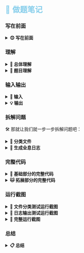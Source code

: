 <font color="#87CEEB" size="5">🤯 **做题笔记**</font>  

### 写在前面

<details>
<summary><strong>😊 写在前面</strong></summary>

---

~~为了响应学习指导的上传**git**仓库~~，该项目已经上传到我的**github**仓库勒：
```bash
https://github.com/wwwwwwwq/lianshidai-ml
```
然后我在csdn也发有一篇讲关于git的文章，欢迎大家指正错误（）：  
```bash
https://blog.csdn.net/qq_30618989/article/details/145622471
```

---

**注：**
- 当前目录下有6个.py文件，让我逐一介绍一下：
```bash
base.py：基础题
extend.py：拓展题（默认用的写入.json格式输出，并且文件头默认带有时间戳）
ResetDir.py：重置incoming_data的文件，也就是再恢复到没有分类的状态
TestFile.py：测试分类功能
base_TestLog.py：测试以纯文本（.txt）形式输出日志
extend_TestLog.py：测试以json格式输出日志
```
- 使用脚本：  
```python
#在文本编辑软件（pycharm，vscode，vs2022等）中
直接运行的话路径就是默认在当前路径的incoming_data

#在命令行中
  #base部分
    python base.py#直接运行，路径默认是当前路径的incoming_data
    
    #path可有可无，这里path代表要修改的路径，也就是说如果数据不在当前文件夹的话
    python base.py [path] test_file#测试文件分类功能
    python base.py [path] test_log#测试日志输出功能

  #extend部分
    python extend.py#直接运行，路径默认是当前路径的incoming_data

    #path可有可无，这里path代表要修改的路径，也就是说如果数据不在当前文件夹的话
    #text_flag可有可无，代表生成的格式，1代表生成纯文本（.txt），2代表生成json格式，默认生成json格式
    python extend.py [path] test_file [text_flag]#测试文件分类功能
    python extend.py [path] test_log [text_flag]#测试日志输出功能
```
- 下面的**题目理解**和**每个步骤**等等都是基于**基础部分**写的（
~~因为好像拓展部分没什么好讲的~~），所以这里就只给出**拓展部分**的代码
，而没有具体的思路什么的。
</details>

### 理解

<details>
<summary><strong>🤔 总体理解</strong></summary>

---

这是我第一次做ml的题（悲）。之前以为ml的题都是要有GPU，
然后要跑几个小时，才能跑得了模型的那种（好像后面的题确实是）。
然后题目也很复杂，所以之前都 ~~懒得看~~ 有点望而却步。然后这题  
大概也有这种感觉（）。不过的话仔细一看其实是python的文件操作的
基础题，而且我也稍微有点python基础，所以还行写写罢。  
</details>
<details>
<summary><strong>🧠 题目理解</strong></summary>

---

大概就是说有这么几种文件：  
```
.quantum（量子碎片）  
.holo（全息投影）  
.exo（外星生物数据）  
.chrono（时间胶囊）  
以及未知格式的可疑文件  
```  
然后的话就是要编写一个python程序完成文件的分类，将未知文件进行
隔离，并且生成全息日志。  
</details>

### 输入输出

<details>
<summary><strong>💭 输入</strong></summary>

---

题目要接受一个incoming_data文件夹，这里由于题目没给所以我就
稍微创建了一个：   
```bash
incoming_data/
    114514.holo
    #有点臭不过不要在意(
    alien_research.quantum
    #什么外星人研究资料
    imsb.xyz
    #好好好
    mystery_signal.chrono
    #我累个神秘信号
    unknown_species.exo
    #神秘生物👽
    uzio.opw
    #鉴定为乱打
```
</details>
<details>
<summary><strong>💡 输出</strong></summary>

---
输出就是按如下目录存放：  
```
.quantum → 存入 quantum_core/SECTOR-7G/
.holo → 存入 hologram_vault/CHAMBER-12F/
.exo → 存入 exobiology_lab/POD-09X/
.chrono → 存入 temporal_archive/VAULT-00T/
未知文件 → 存入 quantum_quarantine/ 并重命名（前缀加 ENCRYPTED_）
```
然后是输出全息日志：
```
┌────────────────────────────────┐  
│ 🛸 Xia-III 空间站数据分布全息图 │
└────────────────────────────────┘

├─🚀 incoming_data
│   ├─🚀 quantum_core
│   │   ├─🚀 SECTOR-7G
│   │   │   ├─🔮 alien_research.quantum 
│   ├─🚀 quantum_quarantine
│   │   ├─⚠️ ENCRYPTED_imsb.xyz

🤖 SuperNova · 地球标准时 2142-10-25T12:03:47
⚠️ 警告：请勿直视量子文件核心
```
</details>

### 拆解问题

🛠️ 那就让我们就一步一步拆解问题吧：  
<details>
<summary><strong>📁 分类文件</strong></summary>

---

### 🔍 核心逻辑
- ### 分类文件  
首先是**分类文件**。这个其实很简单，直接通过os.listdir()列出目录下的
所有文件，然后一个一个判断就可以了。  
  - **建立映射**  
在这之前，我们先预处理一下。我们可以先建立一个**后缀字典**，建立起**后缀->
目录**的映射。由于目录是包含子目录的，而且后面输出日志的时候要单独打
印子目录，所以用个**tuple**来作为值存储两个目录：  
    ```python
    #存储键为拓展名（由于os.path.splitext返回的是'.ext'，所以加了.开头），值为目录的字典
    #由于后面日志要获取每个子目录的名称，所以这里的值用tuple
    ext_dir={'.quantum':('quantum_core','SECTOR-7G'),'.holo':('hologram_vault','CHAMBER-12F'),'.exo':('exobiology_lab','POD-09X'),'.chrono':('temporal_archive','VAULT-00T')}
    
    #未知文件存储目录，也用tuple存储
    unknownFile_dir=('quantum_quarantine',)#加个,防止认为是括号
    ```

  - **处理每一个文件**  
  接下来我们就可以**处理每一个文件**了。这里我用process_file()函数
  来处理文件，并且传入路径作为参数。  
  由于最后输出日志的时候我是想着未知文件放在最后可能会好看一点，所以首先
  先创建两个空列表，一个**用来返回已知的**，一个**用来返回未知的**：  
    ```python
    #处理文件，传入路径，根据题意知存放在incoming_data下，所以用默认变量
    def process_files(directory='./incoming_data/'):
        #新建一个空列表，存储已经处理好的文件
        #这里为了可视化将未知文件放到最后一个，所以用两个列表
        knownFile_processed_files=[]
        unKnownFile_processed_files=[]
    ```
    接下来就是利用os.listdir()列出当前目录下的所有文件并进行判断了。
    首先先缓存一下文件路径**filepath**，然后利用os.path.isfile(filepath)
    来**判断是否是文件**，并且用filename.startswith('.')判断是否以.开头
    如果是的话说明是**隐藏文件**，因为windows中一般不以.开头作为文件名，这
    时候要舍掉。  
    ```python
        #遍历目录下的所有文件  
        for filename in os.listdir(directory):  
            #缓存文件路径，利用os.path.isfile()来判断是否是合法文件  
            filepath=os.path.join(directory, filename)  
      
            #如果说不是合法文件或者文件以.开头（即如果是隐藏文件），就跳过该文件并判断下一个文件  
            if not os.path.isfile(filepath) or filename.startswith('.'):  
                continue
    ```
    然后利用os.path.splitext(filename)[1].lower获取
    后缀，这里不直接用filename.split('.')是因为可能会**误判**（比如t.q.py)
    并不能取得.py的后缀，而是获得'q'。  
    ```python
            #利用os.path.splitext记录拓展名。  
            #os.path.splitext返回的是一个列表且拓展名在第二个元素，所以利用filename[1]  
            #由于题目没说是否考虑大写，这里就用lower()统一小写好了  
            ext=os.path.splitext(filename)[1].lower()
    ```
    获取后缀之后就直接判断是否在已知文件的字典里面，如果在的话就获取路径
    **cat_dir**，**不用改名**，并且用**isUnknow=False**标记:  
    ```python
            #如果拓展名是在拓展名字典中已知的，则文件存储的目录就是对应键值对的值，文件名称不变，isUnknown=False  
            if ext in ext_dir:  
                cat_dir=ext_dir[ext]  
                new_filename=filename  
                isUnknown=False#这里isUnknown是为了给后面日志输出用的
    ```
    否则的话，存储路径**cat_dir**就变成未知文件的路径，并且file的名字前面
    加上**ENCRYPTED**，标记**isUnknown=True**:  
    ```python
            #否则的话，文件存储的目录是unknownFile_dir，新名字要加前缀，isUnknown=True  
            else:  
                cat_dir=unknownFile_dir  
                #如果说原来就有ENCRYPTED前缀，那么名字就不用变（这里是我猜测的，题目没说我也不知道要不要qwq）  
                if filename.split('_')[0]=='ENCRYPTED':  
                    new_filename=filename  
                else:  
                    new_filename=f'ENCRYPTED_{filename}'#用f-string进行格式化  
                isUnknown=True  
    ```
    标记完已知文件和未知文件之后，我们可以先缓存一下文件要存到的目录路径
    为**desDir_path**，然后用os.makedirs(desDir_path)创建目录。由于
    如果已经创建了则不需要再次创建，所以我们可以加个参数**exist_ok=True**
    变成os.makedirs(desDir_path,exist_ok=True)，这样的话如果重
    复创建就不会报错，而是跳过这一步：  
    ```python
            #利用os.makedirs创建目录，如果已经创建，则不需要再创建，所以应是exist_ok=True  
            os.makedirs(desDir_path, exist_ok=True) 
    ```
    然后我们再缓存最终的文件路径**desFile_path**，因为要利用shutil.move()进行文件移动
    而需要传入路径进行参数。之后就利用shutil.move()进行移动就好了:  
    ```python
            #缓存最终的文件路径  
            desFile_path=os.path.join(desDir_path,new_filename)  
      
            #利用shutil.move移动文件  
            shutil.move(filepath, desFile_path)  
    ```
    这里不检测是否名字一样的原因是，如果移动的文件在desFile_path已经
    存在，那么说明之前在目录里面的两个文件也是名字一样的，所以不可能会有
    这种情况出现。  
      
    之后就给已知文件和未知文件列表append字典就好了，里面存储cat_dir和
    **new_filename**。处理完之后就返回两个列表。python中**返回两参数
    的话实际上是返回一个含有两个参数的tuple**：  
    ```python
            #用列表记录信息字典，以便后面的log输出  
            #这里为了可视化将未知文件放到最后一个，所以用两个列表  
            if not isUnknown:  
                knownFile_processed_files.append({'cat_dir':cat_dir,'new_filename':new_filename})  
            else:  
                unKnownFile_processed_files.append({'cat_dir': cat_dir, 'new_filename': new_filename})  
      
        #循环结束之后返回处理过的文件信息列表  
        return knownFile_processed_files,unKnownFile_processed_files
    ```
    如下是处理每一个文件的完整代码：  
    ```python
        #遍历目录下的所有文件  
        for filename in os.listdir(directory):  
            #缓存文件路径，利用os.path.isfile()来判断是否是合法文件  
            filepath=os.path.join(directory, filename)  
      
            #如果说不是合法文件或者文件以.开头（即如果是隐藏文件），就跳过该文件并判断下一个文件  
            if not os.path.isfile(filepath) or filename.startswith('.'):  
                continue  
      
            #利用os.path.splitext记录拓展名。  
            #os.path.splitext返回的是一个列表且拓展名在第二个元素，所以利用filename[1]  
            #由于题目没说是否考虑大写，这里就用lower()统一小写好了  
            ext=os.path.splitext(filename)[1].lower()  
      
            #如果拓展名是在拓展名字典中已知的，则文件存储的目录就是对应键值对的值，文件名称不变，isUnknown=False  
            if ext in ext_dir:  
                cat_dir=ext_dir[ext]  
                new_filename=filename  
                isUnknown=False#这里isUnknown是为了给后面日志输出用的  
      
            #否则的话，文件存储的目录是unknownFile_dir，新名字要加前缀，isUnknown=True  
            else:  
                cat_dir=unknownFile_dir  
                #如果说原来就有ENCRYPTED前缀，那么名字就不用变（这里是我猜测的，题目没说我也不知道要不要qwq）  
                if filename.split('_')[0]=='ENCRYPTED':  
                    new_filename=filename  
                else:  
                    new_filename=f'ENCRYPTED_{filename}'#用f-string进行格式化  
                isUnknown=True  
      
            #缓存最终的目录路径  
            desDir_path=os.path.join(directory,*cat_dir)#解包tuple  
      
            #利用os.makedirs创建目录，如果已经创建，则不需要再创建，所以应是exist_ok=True  
            os.makedirs(desDir_path, exist_ok=True)  
      
            #缓存最终的文件路径  
            desFile_path=os.path.join(desDir_path,new_filename)  
      
            #利用shutil.move移动文件  
            shutil.move(filepath, desFile_path)  
      
            #用列表记录信息字典，以便后面的log输出  
            #这里为了可视化将未知文件放到最后一个，所以用两个列表  
            if not isUnknown:  
                knownFile_processed_files.append({'cat_dir':cat_dir,'new_filename':new_filename})  
            else:  
                unKnownFile_processed_files.append({'cat_dir': cat_dir, 'new_filename': new_filename})  
      
        #循环结束之后返回处理过的文件信息列表  
        return knownFile_processed_files,unKnownFile_processed_files  
    ```
如下是process_files函数的完整代码：  
```python
#处理文件，传入路径，根据题意知存放在incoming_data下，所以用默认变量
def process_files(directory='./incoming_data/'):
    #新建一个空列表，存储已经处理好的文件
    #这里为了可视化将未知文件放到最后一个，所以用两个列表
    knownFile_processed_files=[]
    unKnownFile_processed_files=[]

    #遍历目录下的所有文件
    for filename in os.listdir(directory):
        #缓存文件路径，利用os.path.isfile()来判断是否是合法文件
        filepath=os.path.join(directory, filename)

        #如果说不是合法文件或者文件以.开头（即如果是隐藏文件），就跳过该文件并判断下一个文件
        if not os.path.isfile(filepath) or filename.startswith('.'):
            continue

        #利用os.path.splitext记录拓展名。
        #os.path.splitext返回的是一个列表且拓展名在第二个元素，所以利用filename[1]
        #由于题目没说是否考虑大写，这里就用lower()统一小写好了
        ext=os.path.splitext(filename)[1].lower()

        #如果拓展名是在拓展名字典中已知的，则文件存储的目录就是对应键值对的值，文件名称不变，isUnknown=False
        if ext in ext_dir:
            cat_dir=ext_dir[ext]
            new_filename=filename
            isUnknown=False#这里isUnknown是为了给后面日志输出用的

        #否则的话，文件存储的目录是unknownFile_dir，新名字要加前缀，isUnknown=True
        else:
            cat_dir=unknownFile_dir
            #如果说原来就有ENCRYPTED前缀，那么名字就不用变（这里是我猜测的，题目没说我也不知道要不要qwq）
            if filename.split('_')[0]=='ENCRYPTED':
                new_filename=filename
            else:
                new_filename=f'ENCRYPTED_{filename}'#用f-string进行格式化
            isUnknown=True

        #缓存最终的目录路径
        desDir_path=os.path.join(directory,*cat_dir)#解包tuple

        #利用os.makedirs创建目录，如果已经创建，则不需要再创建，所以应是exist_ok=True
        os.makedirs(desDir_path, exist_ok=True)

        #缓存最终的文件路径
        desFile_path=os.path.join(desDir_path,new_filename)

        #利用shutil.move移动文件
        shutil.move(filepath, desFile_path)

        #用列表记录信息字典，以便后面的log输出
        #这里为了可视化将未知文件放到最后一个，所以用两个列表
        if not isUnknown:
            knownFile_processed_files.append({'cat_dir':cat_dir,'new_filename':new_filename})
        else:
            unKnownFile_processed_files.append({'cat_dir': cat_dir, 'new_filename': new_filename})

    #循环结束之后返回处理过的文件信息列表
    return knownFile_processed_files,unKnownFile_processed_files
```  
</details>
<details>
<summary><strong>🔮 生成全息日志</strong></summary>

---

### 🔍 核心逻辑
- ### 生成全息日志  
  接着是要生成一个**hologram.txt**的全息日志，结构大概是这样的：  
  ```bash
  ┌────────────────────────────────┐  
  │ 🛸 Xia-III 空间站数据分布全息图 │
  └────────────────────────────────┘
  
  ├─🚀 incoming_data
  │   ├─🚀 quantum_core
  │   │   ├─🚀 SECTOR-7G
  │   │   │   ├─🔮 alien_research.quantum 
  │   ├─🚀 quantum_quarantine
  │   │   ├─⚠️ ENCRYPTED_imsb.xyz
  
  🤖 SuperNova · 地球标准时 2142-10-25T12:03:47
  ⚠️ 警告：请勿直视量子文件核心
  ```
  那么的话，要想获得这样的结构，开头和结尾不是问题，关键是要如何处理中间
  的树状目录文件结构。  
  - **预处理数据**  
    既然它要我们处理目录和文件的话，我们首先要拿到在**分类文件**中获取的
    目录和文件名称。  
    <br>
    那么既然它要记录对应目录下的文件名称和是否是未知文件，我们就要用字典来
    储存。不过用python自带的dict不是一个明智的选择，因为它并不能**自动初始化**
    而且内存也不是**动态分配**的，万一目录一多就不好使了（当然这题目录是有限的，
    不过还是要考虑一下一般情况）。所以这个地方我就引入了一个**collections**
    包里面的**defaultdict**字典，它可以实现上面所提到的问题： 
    ```python
    from collections import defaultdict
    
    #按目录分组文件
    #这里用defaultdict来存储文件信息，不用普通的字典，因为普通的字典初始化很麻烦，且不能动态分配空间
    cat_groups=defaultdict(list)
    ```
    接下来我们就遍历**process_file()** 函数返回的 **processed_files**
    这个tuple(这里我为了方便就用**files**代替**processed_files**了)。然后从
    **files[0]**，也就是已知文件中取出**dir**和**filename**，并把**symbol**标记为'🔮'
    ，然后把**symbol**和**filename**给append进cat_groups[dir]字典中。再对未知文件
    进行同样的处理（**后处理未知文件就可以把未知文件放到字典最后**）：  
    ```python
      #遍历processed_files的文件信息，并以目录名称为键，存储标志和文件名称
      #先遍历已知文件
      for file_info in files[0]:
          dir=file_info['cat_dir']
          file=file_info['new_filename']
          symbol='🔮'
          cat_groups[dir].append({'symbol':symbol,'file':file})
  
      #再遍历未知文件
      for file_info in files[1]:
          dir=file_info['cat_dir']
          file=file_info['new_filename']
          symbol='⚠️'
          cat_groups[dir].append({'symbol':symbol,'file':file})
    ```
    以下是预处理的完整代码：  
    ```python
      #按目录分组文件
      #这里用defaultdict来存储文件信息，不用普通的字典，因为普通的字典初始化很麻烦，且不能动态分配空间
      cat_groups=defaultdict(list)
  
      #遍历processed_files的文件信息，并以目录名称为键，存储标志和文件名称
      #先遍历已知文件
      for file_info in files[0]:
          dir=file_info['cat_dir']
          file=file_info['new_filename']
          symbol='🔮'
          cat_groups[dir].append({'symbol':symbol,'file':file})
  
      #再遍历未知文件
      for file_info in files[1]:
          dir=file_info['cat_dir']
          file=file_info['new_filename']
          symbol='⚠️'
          cat_groups[dir].append({'symbol':symbol,'file':file})
    ```
  - **存储目录和文件信息**  
    接下来就是最主要的一步了，那就是我们要用列表来存储要打印的信息。
    首先初始化**lines**成**起始的信息**，然后接下来把目录信息和文件信息，
    末尾信息处理好以后就extend到lines就可以了：  
    - **打印起始信息**
      ```python
       #打印起始信息和根目录
         lines = [
             "┌───────────────────────────────────────────┐",
             "│ 🛸 Xia-III 空间站数据分布全息图 │             ",
             "└───────────────────────────────────────────┘",
             "",
             f"├─🚀 {os.path.basename(os.path.normpath(directory))}"#os.path.normpath是规范化目录，os.path.basename是取目录的最后一个部分即incoming_data
         ]   
      ```
    - **打印目录和文件信息**  
      接下来就是要**打印目录和文件信息**，这是用**树状结构**来表示的。
      那么该怎么打印呢？这里的话我稍微问了一下ai这种结构应该怎么
      存储，然后ai的回答有点不尽人意。。要么就是一直递归构建树的数据结构
      要么就是太复杂，不符合我的实际情况和整体的代码风格和逻辑。所以我干脆
      就自己手搓一个好了。首先初始化一个**dir_lines[]**列表来存储每一行
      的信息：  
      ```python
          #用一个列表记录每一行
             dir_lines=[]
      ```
      接着，就是要遍历我们预处理中构造的**cat_groups**字典，并把其中的**目录信息**
      和**文件信息**拿出来。我们先遍历**cat_groups**中的键，
      并用**dir**存储。然后对于每一个dir，我们都初始化一个缩进**dir_start**：  
      ```python
      #存储目录和文件信息到列表
         for dir in cat_groups:
             #子目录的起始缩进
             dir_start = f'│   '
      ```
      接着先拿出每一个目录，并更新和维护缩进进行存储：  
      ```python
             #存储目录
             for child_dir in dir:
                 dir_lines.append(f'{dir_start}├─🚀 {child_dir}')
                 dir_start+=f'│   '
      ```
      然后再处理文件：  
      ```python
             #记录标志和文件名称
             for filename in cat_groups[dir]:
                 #存储文件
                 dir_lines.append(f'{dir_start}├─{filename['symbol']} {filename["file"]}')
      ```
      最后把**dir_lines**给extend到**lines**中就可以了：  
      ```python
         #加入lines
         lines.extend(dir_lines)
      ```
      以下是打印目录和文件信息的完整代码：  
      ```python
        #用一个列表记录每一行
         dir_lines=[]

         #存储目录和文件信息到列表
         for dir in cat_groups:
             #子目录的起始缩进
             dir_start = f'│   '

             #存储目录
             for child_dir in dir:
                 dir_lines.append(f'{dir_start}├─🚀 {child_dir}')
                 dir_start+=f'│   '

             #记录标志和文件名称
             for filename in cat_groups[dir]:
                 #存储文件
                 dir_lines.append(f'{dir_start}├─{filename['symbol']} {filename["file"]}')

         #加入lines
         lines.extend(dir_lines)
      ```
      - **打印末尾信息**
      打印末尾信息就很简单了，记得要生成时间戳：  
      ```python
         #添加时间和警告
         timeAndClaim = [
             "",
             f"🤖 SuperNova · 地球标准时 {time}",
             "⚠️ 警告：请勿直视量子文件核心"
         ]

         lines.extend(timeAndClaim)
      ```
    以下是存储目录和文件信息的完整代码：  
    ```python
    #打印起始信息和根目录
    lines = [
        "┌───────────────────────────────────────────┐",
        "│ 🛸 Xia-III 空间站数据分布全息图 │             ",
        "└───────────────────────────────────────────┘",
        "",
        f"├─🚀 {os.path.basename(os.path.normpath(directory))}"#os.path.normpath是规范化目录，os.path.basename是取目录的最后一个部分即incoming_data
    ]

    #用一个列表记录每一行
    dir_lines=[]

    #存储目录和文件信息到列表
    for dir in cat_groups:
        #子目录的起始缩进
        dir_start = f'│   '

        #存储目录
        for child_dir in dir:
            dir_lines.append(f'{dir_start}├─🚀 {child_dir}')
            dir_start+=f'│   '

        #记录标志和文件名称
        for filename in cat_groups[dir]:
            #存储文件
            dir_lines.append(f'{dir_start}├─{filename['symbol']} {filename["file"]}')

    #加入lines
    lines.extend(dir_lines)

    #添加时间和警告
    timeAndClaim = [
        "",
        f"🤖 SuperNova · 地球标准时 {time}",
        "⚠️ 警告：请勿直视量子文件核心"
    ]

    lines.extend(timeAndClaim)
    ```
  - **构造生成日志信息的函数**  
  完成以上准备工作之后，我们就可以构造生成日志信息的函数了。我将其命名
  为generate_hologram_log()函数，它需要传入
  (files,time,dirctory='./incoming_data/')作为参数，然后我们需要定义一个
  **log_path**变量作为写入文件的路径：  
  ```python
  #生成全息日志文件hologram_log.txt，传入路径，已处理过的文件信息，log存放的路径（根据题意知存放在incoming_data下，所以用默认变量）
  #可以选择文本，1代表纯文本，2代表json格式
  def generate_hologram_log(files,time,directory='./incoming_data/'):
      #log_path记录存放日志的文件路径
      log_path=os.path.join(directory,'hologram_log.txt')
  ```
  接下来就是**预处理**，**存储目录和文件信息**，上面已经处理过了。  
  <br>
  然后最后一步就是写入，这里用到的是with open(......) as f:来写入文件
  因为这个是用（安全打开上下文）的方式进行写入文件的，并且可以传入'w'参数来
  保证修改完文件后就将其关闭，安全性高：  
  ```python
  #写入日志
    #用utf-8编码，确保能处理中文和Unicode符号
    with open(log_path,'w',encoding='utf-8') as f:
        f.write('\n'.join(lines))#用\n连接列表的每一个字符串
  ```
  到此所有工作就做完了，可以给出generate_hologram_log的完整代码了：  
  ```python
  #生成全息日志文件hologram_log.txt，传入路径，已处理过的文件信息，log存放的路径（根据题意知存放在incoming_data下，所以用默认变量）
  #可以选择文本，1代表纯文本，2代表json格式
  def generate_hologram_log(files,time,directory='./incoming_data/'):
      #log_path记录存放日志的文件路径
      log_path=os.path.join(directory,'hologram_log.txt')

    #按目录分组文件
    #这里用defaultdict来存储文件信息，不用普通的字典，因为普通的字典初始化很麻烦，且不能动态分配空间
    cat_groups=defaultdict(list)

    #遍历processed_files的文件信息，并以目录名称为键，存储标志和文件名称
    #先遍历已知文件
    for file_info in files[0]:
        dir=file_info['cat_dir']
        file=file_info['new_filename']
        symbol='🔮'
        cat_groups[dir].append({'symbol':symbol,'file':file})

    #再遍历未知文件
    for file_info in files[1]:
        dir=file_info['cat_dir']
        file=file_info['new_filename']
        symbol='⚠️'
        cat_groups[dir].append({'symbol':symbol,'file':file})

    #打印起始信息和根目录
    lines = [
        "┌───────────────────────────────────────────┐",
        "│ 🛸 Xia-III 空间站数据分布全息图 │             ",
        "└───────────────────────────────────────────┘",
        "",
        f"├─🚀 {os.path.basename(os.path.normpath(directory))}"#os.path.normpath是规范化目录，os.path.basename是取目录的最后一个部分即incoming_data
    ]

    #用一个列表记录每一行
    dir_lines=[]

    #存储目录和文件信息到列表
    for dir in cat_groups:
        #子目录的起始缩进
        dir_start = f'│   '

        #存储目录
        for child_dir in dir:
            dir_lines.append(f'{dir_start}├─🚀 {child_dir}')
            dir_start+=f'│   '

        #记录标志和文件名称
        for filename in cat_groups[dir]:
            #存储文件
            dir_lines.append(f'{dir_start}├─{filename['symbol']} {filename["file"]}')

    #加入lines
    lines.extend(dir_lines)

    #添加时间和警告
    timeAndClaim = [
        "",
        f"🤖 SuperNova · 地球标准时 {time}",
        "⚠️ 警告：请勿直视量子文件核心"
    ]

    lines.extend(timeAndClaim)

    #写入日志
    #用utf-8编码，确保能处理中文和Unicode符号
    with open(log_path,'w',encoding='utf-8') as f:
        f.write('\n'.join(lines))#用\n连接列表的每一个字符串
  ```
</details>

### 完整代码

<details>
<summary><strong>🐶 基础部分的完整代码</strong></summary>

---

```python
import json
import shutil
import os
import sys
from collections import defaultdict
from datetime import datetime

# 存储键为拓展名（由于os.path.splitext返回的是'.ext'，所以加了.开头），值为目录的字典
# 由于后面日志要获取每个子目录的名称，所以这里的值用tuple
ext_dir = {'.quantum': ('quantum_core', 'SECTOR-7G'), '.holo': ('hologram_vault', 'CHAMBER-12F'),
           '.exo': ('exobiology_lab', 'POD-09X'), '.chrono': ('temporal_archive', 'VAULT-00T')}

# 未知文件存储目录，也用tuple存储
unknownFile_dir = ('quantum_quarantine',)  # 加个,防止认为是括号


# 处理文件，传入路径，根据题意知存放在incoming_data下，所以用默认变量
def process_files(directory='./incoming_data/'):
  # 新建一个空列表，存储已经处理好的文件
  # 这里为了可视化将未知文件放到最后一个，所以用两个列表
  knownFile_processed_files = []
  unKnownFile_processed_files = []

  # 遍历目录下的所有文件
  for filename in os.listdir(directory):
    # 缓存文件路径，利用os.path.isfile()来判断是否是合法文件
    filepath = os.path.join(directory, filename)

    # 如果说不是合法文件或者文件以.开头（即如果是隐藏文件），就跳过该文件并判断下一个文件
    if not os.path.isfile(filepath) or filename.startswith('.'):
      continue

    # 利用os.path.splitext记录拓展名。
    # os.path.splitext返回的是一个列表且拓展名在第二个元素，所以利用filename[1]
    # 由于题目没说是否考虑大写，这里就用lower()统一小写好了
    ext = os.path.splitext(filename)[1].lower()

    # 如果拓展名是在拓展名字典中已知的，则文件存储的目录就是对应键值对的值，文件名称不变，isUnknown=False
    if ext in ext_dir:
      cat_dir = ext_dir[ext]
      new_filename = filename
      isUnknown = False  # 这里isUnknown是为了给后面日志输出用的

    # 否则的话，文件存储的目录是unknownFile_dir，新名字要加前缀，isUnknown=True
    else:
      cat_dir = unknownFile_dir
      # 如果说原来就有ENCRYPTED前缀，那么名字就不用变（这里是我猜测的，题目没说我也不知道要不要qwq）
      if filename.split('_')[0] == 'ENCRYPTED':
        new_filename = filename
      else:
        new_filename = f'ENCRYPTED_{filename}'  # 用f-string进行格式化
      isUnknown = True

    # 缓存最终的目录路径
    desDir_path = os.path.join(directory, *cat_dir)  # 解包tuple

    # 利用os.makedirs创建目录，如果已经创建，则不需要再创建，所以应是exist_ok=True
    os.makedirs(desDir_path, exist_ok=True)

    # 缓存最终的文件路径
    desFile_path = os.path.join(desDir_path, new_filename)

    # 利用shutil.move移动文件
    shutil.move(filepath, desFile_path)

    # 用列表记录信息字典，以便后面的log输出
    # 这里为了可视化将未知文件放到最后一个，所以用两个列表
    if not isUnknown:
      knownFile_processed_files.append({'cat_dir': cat_dir, 'new_filename': new_filename})
    else:
      unKnownFile_processed_files.append({'cat_dir': cat_dir, 'new_filename': new_filename})

  # 循环结束之后返回处理过的文件信息列表
  return knownFile_processed_files, unKnownFile_processed_files


# 生成全息日志文件hologram_log.txt，传入路径，已处理过的文件信息，log存放的路径（根据题意知存放在incoming_data下，所以用默认变量）
# 可以选择文本，1代表纯文本，2代表json格式
def generate_hologram_log(files, time, directory='./incoming_data/'):
  # log_path记录存放日志的文件路径
  log_path = os.path.join(directory, 'hologram_log.txt')

  # 按目录分组文件
  # 这里用defaultdict来存储文件信息，不用普通的字典，因为普通的字典初始化很麻烦，且不能动态分配空间
  cat_groups = defaultdict(list)

  # 遍历processed_files的文件信息，并以目录名称为键，存储标志和文件名称
  # 先遍历已知文件
  for file_info in files[0]:
    dir = file_info['cat_dir']
    file = file_info['new_filename']
    symbol = '🔮'
    cat_groups[dir].append({'symbol': symbol, 'file': file})

  # 再遍历未知文件
  for file_info in files[1]:
    dir = file_info['cat_dir']
    file = file_info['new_filename']
    symbol = '⚠️'
    cat_groups[dir].append({'symbol': symbol, 'file': file})

  # 打印起始信息和根目录
  lines = [
    "┌───────────────────────────────────────────┐",
    "│ 🛸 Xia-III 空间站数据分布全息图 │             ",
    "└───────────────────────────────────────────┘",
    "",
    f"├─🚀 {os.path.basename(os.path.normpath(directory))}"
    # os.path.normpath是规范化目录，os.path.basename是取目录的最后一个部分即incoming_data
  ]

  # 用一个列表记录每一行
  dir_lines = []

  # 存储目录和文件信息到列表
  for dir in cat_groups:
    # 子目录的起始缩进
    dir_start = f'│   '

    # 存储目录
    for child_dir in dir:
      dir_lines.append(f'{dir_start}├─🚀 {child_dir}')
      dir_start += f'│   '

    # 记录标志和文件名称
    for filename in cat_groups[dir]:
      # 存储文件
      dir_lines.append(f'{dir_start}├─{filename['symbol']} {filename["file"]}')

  # 加入lines
  lines.extend(dir_lines)

  # 添加时间和警告
  timeAndClaim = [
    "",
    f"🤖 SuperNova · 地球标准时 {time}",
    "⚠️ 警告：请勿直视量子文件核心"
  ]

  lines.extend(timeAndClaim)

  # 写入日志
  # 用utf-8编码，确保能处理中文和Unicode符号
  with open(log_path, 'w', encoding='utf-8') as f:
    f.write('\n'.join(lines))  # 用\n连接列表的每一个字符串


# 如果在交互器中运行，可以有个重置已经处理过的incoming_data
# 直接复制incoming_data_copy成incoming_data
def Reset():
  # 用try语句判断当前是否存在incoming_data
  if os.path.exists('incoming_data/'):
    shutil.rmtree('incoming_data')
    shutil.copytree('incoming_data_copy', 'incoming_data')
    print('已重置')
  else:
    print('还没有incoming_data文件夹')


# 文件分类测试，供在交互器使用
def testFile(path='./incoming_data/'):
  # 处理文件,并返回用列表存储的处理文件的信息（包括文件拓展名对应的目录，文件的新名字，文件是否是未知文件，文件的最终存储目录）
  processed_files = process_files(path)
  print(processed_files)


# 日志输出测试，供在交互器使用
def testLog():
  # 生成时间戳（精确到毫秒）
  # 用于最后log
  timestampLog = datetime.now().strftime('%Y-%m-%dT%H:%M:%S')

  # 传入随便一个列表
  test_files = [{'cat_dir': ('test1', 'test2'), 'new_filename': 'test', 'isUnknown': False}]

  generate_hologram_log(test_files, timestampLog)


# 主程序，供在交互器使用
def main(path='./incoming_data/'):
  # 生成时间戳（精确到毫秒）
  # 用于最后log
  timestampLog = datetime.now().strftime('%Y-%m-%dT%H:%M:%S')

  # 处理文件,并返回用列表存储的处理文件的信息（包括文件拓展名对应的目录，文件的新名字，文件是否是未知文件，文件的最终存储目录）
  processed_files = process_files(path)
  generate_hologram_log(processed_files, timestampLog)


# 如果在命令行或者直接在软件运行而非作为导入模块在交互器使用
if __name__ == '__main__':
  # 默认路径，不在命令行运行或者在命令行运行且格式是python base.py时默认目录是default_path
  default_path = 'incoming_data/'
  test_flag = False  # 初始化状态

  # 这里是在命令行输入参数进行各个函数运行调试
  # 如果在命令行运行，并且格式是python base.py directory则切换目录
  # 如果格式是python base.py test_file或者test_log，则目录是默认目录，而且进行文件分类或日志输出的调试
  # 如果格式是python base.py directory test_file或者test_log，则既改变目录又进行调试
  if len(sys.argv) >= 2:
    # 如果说第一个参数是test_file或者test_log的话，路径为默认路径
    if sys.argv[1] in ['test_file', 'test_log']:
      # 用test_flag来缓存状态
      test_flag = sys.argv[1]
    # 否则是目录的话，默认路径变为参数
    else:
      default_path = sys.argv[1]
      # 如果说还输入了test_file或者test_log
      if len(sys.argv) >= 3:
        test_flag = sys.argv[2]
  # 否则如果直接在pycharm或者vscode运行，直接输出内容
  else:
    main(default_path)

  # 如果是文件测试
  if test_flag == 'test_file':
    testFile()
  # 如果是日志测试
  elif test_flag == 'test_log':
    testLog()
```
</details>
<details>
<summary><strong>🐱 拓展部分的完整代码</strong></summary>

---

```python
import json
import shutil
import os
import sys
from collections import defaultdict
from datetime import datetime

#存储键为拓展名（由于os.path.splitext返回的是'.ext'，所以加了.开头），值为目录的字典
#由于后面日志要获取每个子目录的名称，所以这里的值用tuple
ext_dir={'.quantum':('quantum_core','SECTOR-7G'),'.holo':('hologram_vault','CHAMBER-12F'),'.exo':('exobiology_lab','POD-09X'),'.chrono':('temporal_archive','VAULT-00T')}

#未知文件存储目录，也用tuple存储
unknownFile_dir=('quantum_quarantine',)#加个,防止认为是括号

#处理文件，传入路径，根据题意知存放在incoming_data下，所以用默认变量
def process_files(directory='./incoming_data/',time=None):
    #新建一个空列表，存储已经处理好的文件
    #这里为了可视化将未知文件放到最后一个，所以用两个列表
    knownFile_processed_files = []
    unKnownFile_processed_files = []

    #遍历目录下的所有文件
    for filename in os.listdir(directory):
        #缓存文件路径，利用os.path.isfile()来判断是否是合法文件
        filepath=os.path.join(directory, filename)

        #如果说不是合法文件或者文件以.开头（即如果是隐藏文件），就跳过该文件并判断下一个文件
        if not os.path.isfile(filepath) or filename.startswith('.'):
            continue

        #利用os.path.splitext记录拓展名。
        #os.path.splitext返回的是一个列表且拓展名在第二个元素，所以利用filename[1]
        #由于题目没说是否考虑大写，这里就用lower()统一小写好了
        ext=os.path.splitext(filename)[1].lower()

        #如果拓展名是在拓展名字典中已知的，则文件存储的目录就是对应键值对的值，文件名称不变，isUnknown=False
        if ext in ext_dir:
            cat_dir=ext_dir[ext]
            new_filename=f'{time}_{filename}'
            isUnknown=False#这里isUnknown是为了给后面日志输出用的
            #把相同后缀加入到一个字典列表里面
            pass
        #否则的话，文件存储的目录是unknownFile_dir，新名字要加前缀，isUnknown=True
        else:
            cat_dir=unknownFile_dir
            #如果说原来就有ENCRYPTED前缀，那么名字就不用变（这里是我猜测的，题目没说我也不知道要不要qwq）
            if filename.split('_')[0]=='ENCRYPTED':
                new_filename=f'{time}_{filename}'
            else:
                new_filename=f'{time}_ENCRYPTED_{filename}'#用f-string进行格式化
            isUnknown=True
            #把相同后缀加入到一个字典列表里面
            pass

        #缓存最终的目录路径
        desDir_path=os.path.join(directory,*cat_dir)#解包tuple

        #利用os.makedirs创建目录，如果已经创建，则不需要再创建，所以应是exist_ok=True
        os.makedirs(desDir_path, exist_ok=True)

        #缓存最终的文件路径
        desFile_path=os.path.join(desDir_path,new_filename)

        #利用shutil.move移动文件
        shutil.move(filepath, desFile_path)

        #这里为了可视化将未知文件放到最后一个，所以用两个列表
        if not isUnknown:
            knownFile_processed_files.append({'cat_dir':cat_dir,'new_filename':new_filename})
        else:
            unKnownFile_processed_files.append({'cat_dir': cat_dir, 'new_filename': new_filename})

    #循环结束之后返回处理过的文件信息列表
    return knownFile_processed_files,unKnownFile_processed_files

#生成全息日志文件hologram_log.txt，传入路径，已处理过的文件信息，log存放的路径（根据题意知存放在incoming_data下，所以用默认变量）
#可以选择文本，1代表纯文本，2代表json格式
def generate_hologram_log(files,time,format_mode=1,directory='./incoming_data/'):
    #如果是纯文本
    if format_mode==1:
        #log_path记录存放日志的文件路径
        log_path=os.path.join(directory,'hologram_log.txt')

        #按目录分组文件
        #这里用defaultdict来存储文件信息，不用普通的字典，因为普通的字典初始化很麻烦，且不能动态分配空间
        cat_groups=defaultdict(list)

        #遍历processed_files的文件信息，并以目录名称为键，存储标志和文件名称
        #先遍历已知文件
        for file_info in files[0]:
            dir=file_info['cat_dir']
            file=file_info['new_filename']
            symbol='🔮'
            cat_groups[dir].append({'symbol':symbol,'file':file})

        #再遍历未知文件
        for file_info in files[1]:
            dir = file_info['cat_dir']
            file = file_info['new_filename']
            symbol = '⚠️'
            cat_groups[dir].append({'symbol': symbol, 'file': file})

        #打印起始信息和根目录
        lines = [
            "┌───────────────────────────────────────────┐",
            "│ 🛸 Xia-III 空间站数据分布全息图 │             ",
            "└───────────────────────────────────────────┘",
            "",
            f"├─🚀 {os.path.basename(os.path.normpath(directory))}"#os.path.normpath是规范化目录，os.path.basename是取目录的最后一个部分即incoming_data
        ]

        #用一个列表记录每一行
        dir_lines=[]

        #存储目录和文件信息到列表
        for dir in cat_groups:
            #子目录的起始缩进
            dir_start = f'│   '

            #存储目录
            for child_dir in dir:
                dir_lines.append(f'{dir_start}├─🚀 {child_dir}')
                dir_start+=f'│   '

            #记录标志和文件名称
            for filename in cat_groups[dir]:
                #存储文件
                dir_lines.append(f'{dir_start}├─{filename['symbol']} {filename["file"]}')

        #加入lines
        lines.extend(dir_lines)

        #添加时间和警告
        timeAndClaim = [
            "",
            f"🤖 SuperNova · 地球标准时 {time}",
            "⚠️ 警告：请勿直视量子文件核心"
        ]

        lines.extend(timeAndClaim)

        #写入日志
        #用utf-8编码，确保能处理中文和Unicode符号
        with open(log_path,'w',encoding='utf-8') as f:
            f.write('\n'.join(lines))#用\n连接列表的每一个字符串

    #否则如果是JSON格式
    elif format_mode==2:
        #log_path记录存放日志的文件路径
        log_path = os.path.join(directory, 'hologram_log.json')

        #按目录分组文件
        #这里用defaultdict来存储文件信息，不用普通的字典，因为普通的字典初始化很麻烦，且不能动态分配空间
        json_data = defaultdict(list)

        #遍历processed_files的文件信息，并以目录名称为键，存储标志和文件名称
        #先遍历已知文件
        for file_info in files[0]:
            dir_tuple=file_info['cat_dir']

            #获取最上层的目录
            #由于题目没说子目录，所以这里应该是取最上层目录
            top_dir=dir_tuple[0]

            #获取文件名
            file=file_info['new_filename']

            #添加到json_data中
            json_data[top_dir].append(file)

        #再遍历未知文件
        for file_info in files[1]:
            dir_tuple=file_info['cat_dir']

            #获取最上层的目录
            #由于题目没说子目录，所以这里应该是取最上层目录
            top_dir=dir_tuple[0]

            #获取文件名
            file=file_info['new_filename']

            #添加到json_data中
            json_data[top_dir].append(file)

        #写入json文件中
        with open(log_path,'w',encoding='utf-8') as f:
            #indent是缩进，这里缩进4格
            #ensure_ascii=False代表允许非ascii码的字符如中文
            #利用json.dump序列化列表为json格式，并写入文件
            json.dump(dict(json_data),f,indent=4,ensure_ascii=False)

#如果在交互器中运行，可以有个重置已经处理过的incoming_data
#直接复制incoming_data_copy成incoming_data
def Reset():
    #用try语句判断当前是否存在incoming_data
    if os.path.exists('./incoming_data/'):
        shutil.rmtree('./incoming_data')
        shutil.copytree('incoming_data_copy','incoming_data')
        print('已重置')
    else:
        print('还没有incoming_data文件夹')


#文件分类测试，供在交互器使用
def testFile(path='./incoming_data/'):
    # 生成时间戳（精确到毫秒）
    timestamp = datetime.now().strftime('%Y%m%d%H%M%S')

    # 处理文件,并返回用列表存储的处理文件的信息（包括文件拓展名对应的目录，文件的新名字，文件是否是未知文件，文件的最终存储目录）
    processed_files = process_files(path,timestamp)
    print(processed_files)

#日志输出测试，供在交互器使用
def testLog(format_mode=1):
    # 生成时间戳（精确到毫秒）
    # 用于最后log
    timestampLog = datetime.now().strftime('%Y-%m-%dT%H:%M:%S')

    # 传入随便一个列表
    test_files = ([{'cat_dir': ('knowntest1', 'knowntest2'), 'new_filename': 'knowntest'}],[{'cat_dir': ('unKnowntest1', 'unKnowntest2'), 'new_filename': 'unknowntest'}])

    generate_hologram_log(test_files,timestampLog,format_mode)

#主程序，供在交互器使用
def main(path='./incoming_data/',format_mode=2):
    # 生成时间戳（精确到毫秒）
    timestamp = datetime.now().strftime('%Y%m%d%H%M%S')
    # 用于最后log
    timestampLog = datetime.now().strftime('%Y-%m-%dT%H:%M:%S')

    # 处理文件,并返回用列表存储的处理文件的信息（包括文件拓展名对应的目录，文件的新名字，文件是否是未知文件，文件的最终存储目录）
    processed_files = process_files(path,timestamp)
    generate_hologram_log(processed_files,timestampLog,format_mode)

#如果在命令行或者直接在软件运行而非作为导入模块在交互器使用
if __name__=='__main__':
    #默认路径，不在命令行运行或者在命令行运行且格式是python base.py时默认目录是default_path
    default_path='./incoming_data/'
    test_flag=False#初始化状态
    text_flag=1#初始化文档状态

    #这里是在命令行输入参数进行各个函数运行调试
    #如果在命令行运行，并且格式是python base.py directory则切换目录
    #如果格式是python base.py test_file或者test_log，则目录是默认目录，而且进行文件分类或日志输出的调试
    #如果格式是python base.py directory test_file或者test_log，则既改变目录又进行调试
    if len(sys.argv)>=2:
        #如果说第一个参数是test_file或者test_log的话，路径为默认路径
        if sys.argv[1] in ['test_file','test_log']:
            #用test_flag来缓存状态
            test_flag=sys.argv[1]
            if len(sys.argv)>=3 and sys.argv[1]=='test_log':
                if sys.argv[2] in ['1','2']:
                    text_flag=int(sys.argv[2])
        #如果说第一个参数是数字的话
        elif sys.argv[1] in ['1','2']:
            text_flag=int(sys.argv[1])
        #否则是目录的话，默认路径变为参数
        else:
            default_path=sys.argv[1]
            #如果说还输入了test_file或者test_log
            if len(sys.argv)>=3:
                if sys.argv[2] in ['test_file','test_log']:
                    test_flag=sys.argv[2]
                    if len(sys.argv)>=4:
                        if sys.argv[3] in ['1','2']:
                            text_flag=int(sys.argv[3])
                elif sys.argv[2] in ['1','2']:
                    text_flag=int(sys.argv[2])

        # 如果是文件测试
        if test_flag == 'test_file':
            testFile()
        # 如果是日志测试
        elif test_flag == 'test_log':
            testLog(text_flag)
        else:
            main(default_path,text_flag)
    #否则如果直接在pycharm或者vscode运行，直接输出内容
    else:
        main(default_path)
```
</details>

### 运行截图

<details>
<summary><strong>🔧 文件分类测试运行截图</strong></summary>

---

### 基础部分  
  
- **原来**：
  
![img_2.png](image/img_2.png)  
  
- **之后**:  
  
**命令行**：
  
![img.png](image/img.png)  
  
**运行后**：  
  
![img_1.png](image/img_1.png)   
  
---
  
### 拓展部分  
  
- **原来**：  
  
![img_2.png](image/img_2.png)  
  
- **之后**：  
  
**命令行**：  
  
![img_4.png](image/img_4.png)  
  
**运行后**：  
  
![img_3.png](image/img_3.png)  
</details>

<details>
<summary><strong>📝 日志输出测试运行截图</strong></summary>

---

### 基础部分  
  
**命令行：**  
  
![img_5.png](image/img_5.png)  
  
**运行后：**  
  
![img_6.png](image/img_6.png)   
  
---  
  
### 拓展部分  
  
- **纯文本（.txt）格式**：  
    
  **命令行：**  
    
  ![img_7.png](image/img_7.png)  
    
  **运行后：**   
    
  ![img_8.png](image/img_8.png)    
    
- **json格式**：  
     
  **命令行：**   
    
  ![img_9.png](image/img_9.png)   
    
  **运行后：**    
    
  ![img_10.png](image/img_10.png)  
    
</details>
<details>
<summary><strong>🤖 完整运行截图</strong></summary>

---

### 基础部分
  
- **运行前**   
  
![img_2.png](image/img_2.png)  
- **运行后**  
    
  **命令行**：  
    
  ![img_11.png](image/img_11.png)    
    
  **运行后**：    
    
  ![img_12.png](image/img_12.png)    
    
  **日志**：    
  ![img_13.png](image/img_13.png)    
    
---

### 拓展部分  
  
- **纯文本（.txt）格式**    
      
  - **命令行**    
      
    ![img_15.png](image/img_15.png)  
      
  - **运行后**    
      
    ![img_16.png](image/img_16.png)    
      
  - **日志**    
       
    ![img_17.png](image/img_17.png)    
      
- **json格式**    
      
  - **命令行**    
      
    ![img_18.png](image/img_18.png)  
    
  - **运行后**    
      
    ![img_19.png](image/img_19.png)    
      
  - **日志**    
       
    ![img_20.png](image/img_20.png)    
      
</details>

### 总结
  
<details>
<summary><strong>📋 总结</strong></summary>
这题还是很考验python的文件操作基础的，很好的题👍。  
好像导出到pdf的时候有点bug，这里总结被吞了（悲  
</details>
